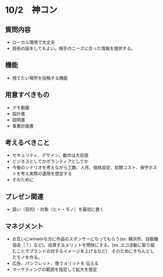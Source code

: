 # 10/2　神コン

## 質問内容
- ローカル環境で大丈夫
- 技術の話をしてもよい。相手のニーズに合った情報を提供する。

## 機能
- 捨てたい場所を投稿する機能

## 用意すべきもの
- デモ動画
- 設計書
- 説明書
- 事業計画書

## 考えるべきこと
- セキュリティ、デザイン、動作は大前提
- ビジネスとしてかボランティアとしてか
- 今後のシナリオを考えながら工数、人月、価格設定、初期コスト、保守ホストを考え実際の運用を想定する
- そのために


## プレゼン関連
- 狙い（目的）・対象（ヒト・モノ）を最初に書く

## マネジメント
- お互いにwinwinな方に作品のスポンサーになってもらう(ex. 横浜市、自販機協会（？）など)。投資するメリットを明快にする。(ex. エコ活動に取り組むことでブランドの対するイメージを上げるなど)　そのためにきちんとしたモノを作る。
- 広告、パンフレット、使うメリットを  伝える
- マーケティングの範囲を指定して拡大を想定
